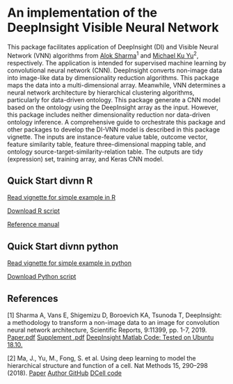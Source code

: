 # An implementation of the DeepInsight Visible Neural Network

This package facilitates application of DeepInsight (DI) and
Visible Neural Network (VNN) algorithms from
<a href="http://www.alok-ai-lab.com/">Alok Sharma</a><sup>1</sup> and
<a href="https://github.com/michaelkyu">Michael Ku Yu</a><sup>2</sup>,
respectively. The application is intended for supervised machine learning by
convolutional neural network (CNN). DeepInsight converts non-image data into
image-like data by dimensionality reduction algorithms. This package maps the
data into a multi-dimensional array. Meanwhile, VNN determines a neural network
architecture by hierarchical clustering algorithms, particularly for data-driven
ontology. This package generate a CNN model based on the ontology using the
DeepInsight array as the input. However, this package includes neither
dimensionality reduction nor data-driven ontology inference. A comprehensive
guide to orchestrate this package and other packages to develop the DI-VNN model
is described in this package vignette. The inputs are instance-feature value
table, outcome vector, feature similarity table, feature three-dimensional
mapping table, and ontology source-target-similarity-relation table. The outputs
are tidy (expression) set, training array, and Keras CNN model.

## Quick Start divnn R

<a href="https://htmlpreview.github.io/?https://github.com/herdiantrisufriyana/divnn/blob/master/vignettes/quick-start-R.html">
Read vignette for simple example in R</a>

<a href="https://github.com/herdiantrisufriyana/divnn/blob/master/vignettes/quick-start.R">Download R script</a>

<a href="https://github.com/herdiantrisufriyana/divnn/blob/master/man/divnn_0.1.2.pdf">Reference manual</a>

## Quick Start divnn python

<a href="https://htmlpreview.github.io/?https://github.com/herdiantrisufriyana/divnn/blob/master/vignettes/quick-start-py.html">
Read vignette for simple example in python</a>

<a href="https://github.com/herdiantrisufriyana/divnn/blob/master/vignettes/quick-start.py">Download Python script</a>

## References

[1] Sharma A, Vans E, Shigemizu D, Boroevich KA, Tsunoda T, DeepInsight: a
methodology to transform a non-image data to an image for convolution neural
network architecture, Scientific Reports, 9:11399, pp. 1-7, 2019.
<a href="http://www.alok-ai-lab.com/materials/DeepInsight.pdf">Paper.pdf</a>
<a href="http://www.alok-ai-lab.com/materials/DeepInsight_Supp.pdf">Supplement
.pdf</a> <a href="http://www.alok-ai-lab.com/materials/DeepInsight_Pkg.tar.gz">
DeepInsight Matlab Code: Tested on Ubuntu 18.10.</a>

[2] Ma, J., Yu, M., Fong, S. et al. Using deep learning to model the
hierarchical structure and function of a cell. Nat Methods 15, 290–298 (2018).
<a href="https://doi.org/10.1038/nmeth.4627">Paper</a>
<a href="https://github.com/michaelkyu/">Author GitHub</a>
<a href="https://github.com/idekerlab/DCell/">DCell code</a>